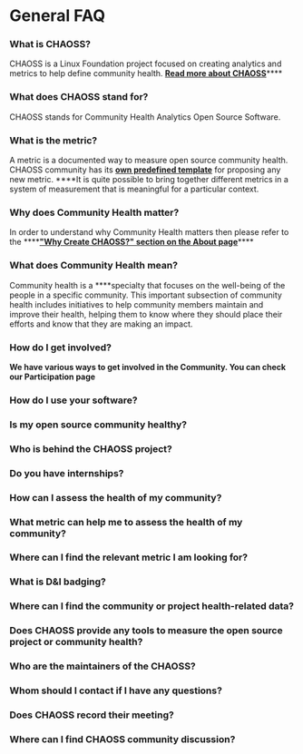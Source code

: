 # General FAQ

### **What is CHAOSS?**

CHAOSS is a Linux Foundation project focused on creating analytics and metrics to help define community health. [**Read more about CHAOSS**](https://chaoss.community/about/)\*\*\*\*

### **What does CHAOSS stand for?**

CHAOSS stands for Community Health Analytics Open Source Software.

### **What is the metric?**

A metric is a documented way to measure open source community health. CHAOSS community has its [**own predefined template**](https://github.com/chaoss/metrics/blob/master/resources/metrics-template.md) for proposing any new metric. ****It is quite possible to bring together different metrics in a system of measurement that is meaningful for a particular context.

### **Why does Community Health matter?**

In order to understand why Community Health matters then please refer to the ****[**"Why Create CHAOSS?" section on the About page**](https://chaoss.community/about/)\*\*\*\*

### **What does Community Health mean?**

Community health is a ****specialty that focuses on the well-being of the people in a specific community. This important subsection of community health includes initiatives to help community members maintain and improve their health, helping them to know where they should place their efforts and know that they are making an impact.

### **How do I get involved?**

**We have various ways to get involved in the Community. You can check our Participation page**

### **How do I use your software?**

### **Is my open source community healthy?**

### **Who is behind the CHAOSS project?**

### **Do you have internships?**

### **How can I assess the health of my community?**

### **What metric can help me to assess the health of my community?**

### **Where can I find the relevant metric I am looking for?**

### **What is D&I badging?**

### **Where can I find the community or project health-related data?**

### **Does CHAOSS provide any tools to measure the open source project or community health?**

### **Who are the maintainers of the CHAOSS?**

### **Whom should I contact if I have any questions?**

### **Does CHAOSS record their meeting?**

### **Where can I find CHAOSS community discussion?**

